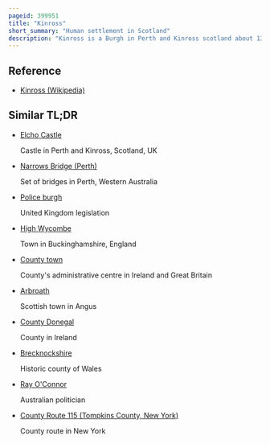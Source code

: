 ```yaml
---
pageid: 399951
title: "Kinross"
short_summary: "Human settlement in Scotland"
description: "Kinross is a Burgh in Perth and Kinross scotland about 13 Miles south of Perth and around 20 Miles northwest of Edinburgh. It is the traditional County Town of the historic County of Kinrossshire."
---
```


## Reference

- [Kinross (Wikipedia)](https://en.wikipedia.org/?curid=399951)

## Similar TL;DR

- [Elcho Castle](/tldr/en/elcho-castle)

  Castle in Perth and Kinross, Scotland, UK

- [Narrows Bridge (Perth)](/tldr/en/narrows-bridge-perth)

  Set of bridges in Perth, Western Australia

- [Police burgh](/tldr/en/police-burgh)

  United Kingdom legislation

- [High Wycombe](/tldr/en/high-wycombe)

  Town in Buckinghamshire, England

- [County town](/tldr/en/county-town)

  County's administrative centre in Ireland and Great Britain

- [Arbroath](/tldr/en/arbroath)

  Scottish town in Angus

- [County Donegal](/tldr/en/county-donegal)

  County in Ireland

- [Brecknockshire](/tldr/en/brecknockshire)

  Historic county of Wales

- [Ray O'Connor](/tldr/en/ray-oconnor)

  Australian politician

- [County Route 115 (Tompkins County, New York)](/tldr/en/county-route-115-tompkins-county-new-york)

  County route in New York
